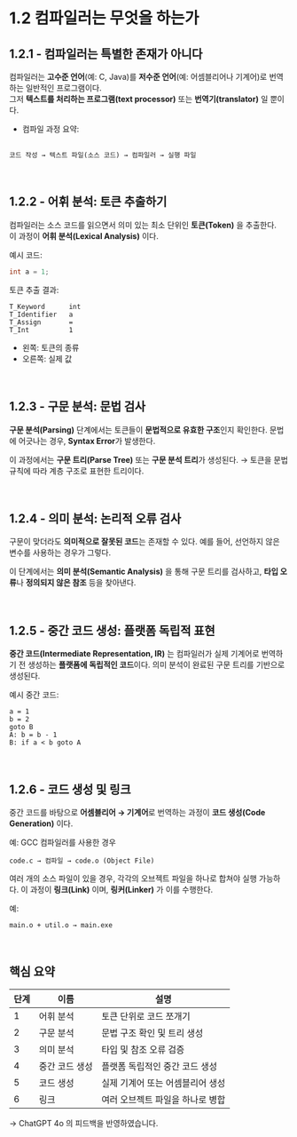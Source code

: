 
# 1.2 컴파일러는 무엇을 하는가

## 1.2.1 - 컴파일러는 특별한 존재가 아니다

컴파일러는 **고수준 언어**(예: C, Java)를 **저수준 언어**(예: 어셈블리어나 기계어)로 번역하는 일반적인 프로그램이다.  
그저 **텍스트를 처리하는 프로그램(text processor)** 또는 **번역기(translator)** 일 뿐이다.

- 컴파일 과정 요약:

```

코드 작성 → 텍스트 파일(소스 코드) → 컴파일러 → 실행 파일

````

<br>

## 1.2.2 - 어휘 분석: 토큰 추출하기

컴파일러는 소스 코드를 읽으면서 의미 있는 최소 단위인 **토큰(Token)** 을 추출한다.  
이 과정이 **어휘 분석(Lexical Analysis)** 이다.

예시 코드:
```c
int a = 1;
````

토큰 추출 결과:

```
T_Keyword      int  
T_Identifier   a  
T_Assign       =  
T_Int          1  
```

* 왼쪽: 토큰의 종류
* 오른쪽: 실제 값

<br>

## 1.2.3 - 구문 분석: 문법 검사

**구문 분석(Parsing)** 단계에서는 토큰들이 **문법적으로 유효한 구조**인지 확인한다.
문법에 어긋나는 경우, **Syntax Error**가 발생한다.

이 과정에서는 **구문 트리(Parse Tree)** 또는 **구문 분석 트리**가 생성된다.
→ 토큰을 문법 규칙에 따라 계층 구조로 표현한 트리이다.

<br>

## 1.2.4 - 의미 분석: 논리적 오류 검사

구문이 맞더라도 **의미적으로 잘못된 코드**는 존재할 수 있다.
예를 들어, 선언하지 않은 변수를 사용하는 경우가 그렇다.

이 단계에서는 **의미 분석(Semantic Analysis)** 을 통해 구문 트리를 검사하고, **타입 오류**나 **정의되지 않은 참조** 등을 찾아낸다.

<br>

## 1.2.5 - 중간 코드 생성: 플랫폼 독립적 표현

**중간 코드(Intermediate Representation, IR)** 는 컴파일러가 실제 기계어로 번역하기 전 생성하는 **플랫폼에 독립적인 코드**이다.
의미 분석이 완료된 구문 트리를 기반으로 생성된다.

예시 중간 코드:

```
a = 1  
b = 2  
goto B  
A: b = b - 1  
B: if a < b goto A
```

<br>

## 1.2.6 - 코드 생성 및 링크

중간 코드를 바탕으로 **어셈블리어 → 기계어**로 번역하는 과정이 **코드 생성(Code Generation)** 이다.

예: GCC 컴파일러를 사용한 경우

```
code.c → 컴파일 → code.o (Object File)
```

여러 개의 소스 파일이 있을 경우, 각각의 오브젝트 파일을 하나로 합쳐야 실행 가능하다.
이 과정이 **링크(Link)** 이며, **링커(Linker)** 가 이를 수행한다.

예:

```
main.o + util.o → main.exe
```

<br>

## 핵심 요약

| 단계 | 이름       | 설명                 |
| -- | -------- | ------------------ |
| 1  | 어휘 분석    | 토큰 단위로 코드 쪼개기      |
| 2  | 구문 분석    | 문법 구조 확인 및 트리 생성   |
| 3  | 의미 분석    | 타입 및 참조 오류 검증      |
| 4  | 중간 코드 생성 | 플랫폼 독립적인 중간 코드 생성  |
| 5  | 코드 생성    | 실제 기계어 또는 어셈블리어 생성 |
| 6  | 링크       | 여러 오브젝트 파일을 하나로 병합 |


-> ChatGPT 4o 의 피드백을 반영하였습니다.
